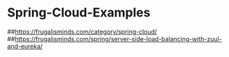 # Spring-Cloud-Examples
##https://frugalisminds.com/category/spring-cloud/
##https://frugalisminds.com/spring/server-side-load-balancing-with-zuul-and-eureka/
